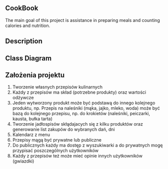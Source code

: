 ## CookBook
The main goal of this project is assistance in preparing meals and counting calories and nutrition.
## Description

## Class Diagram

## Założenia projektu
1. Tworzenie własnych przepisów kulinarnych
2. Każdy z przepisów ma skład (potrzebne produkty) oraz wartości odżywcze
3. Jeden wytworzony produkt może być podstawą do innego kolejnego produktu, np. Przepis na naleśniki (mąka, jajko, mleko, woda) może być bazą do kolejnego przepisu, np. do krokietów (naleśniki, peiczarki, kausta, bułka tarta)
4. Tworzenie jadłospisów skłądajacych się z kilku produktów oraz generowanie list zakupów do wybranych dań, dni
5. Kalendarz z menu
6. Przepisy mągą być prywatne lub publiczne
7. Do publicznych każdy ma dostęp z wyszukiwarki a do prywatnych mogę przypisać poszczególnych użytkowników
8. Każdy z przepisów też może mieć opinie innych użytkowników (gwiazdki)
